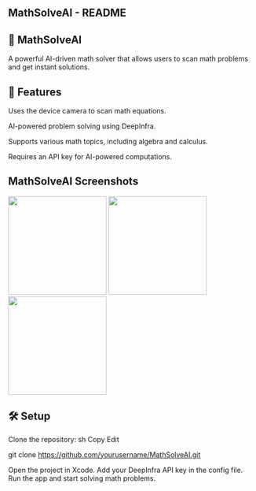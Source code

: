 ## MathSolveAI - README

## 🔢 MathSolveAI

A powerful AI-driven math solver that allows users to scan math problems and get instant solutions.

## 📌 Features

Uses the device camera to scan math equations.

AI-powered problem solving using DeepInfra.

Supports various math topics, including algebra and calculus.

Requires an API key for AI-powered computations.

## MathSolveAI Screenshots

<img src="https://github.com/user-attachments/assets/df6abb39-73ef-46c4-b74f-412cbd1927fc" width="200">

<img src="https://github.com/user-attachments/assets/19ff8313-c6bc-4fe0-ab69-241f2c232671" width="200">

<img src="https://github.com/user-attachments/assets/bfd39490-0f49-4440-af3f-649de936fb50" width="200">

## 🛠️ Setup

Clone the repository:
sh
Copy
Edit

git clone https://github.com/yourusername/MathSolveAI.git

Open the project in Xcode.
Add your DeepInfra API key in the config file.
Run the app and start solving math problems.
